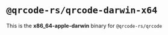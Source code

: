 # `@qrcode-rs/qrcode-darwin-x64`

This is the **x86_64-apple-darwin** binary for `@qrcode-rs/qrcode`
